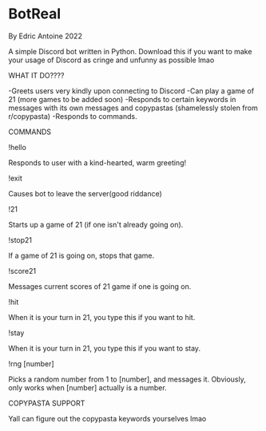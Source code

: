 # BotReal
By Edric Antoine
2022

A simple Discord bot written in Python. Download this if you want to make your usage of Discord as cringe and unfunny as possible lmao

WHAT IT DO????

-Greets users very kindly upon connecting to Discord
-Can play a game of 21 (more games to be added soon)
-Responds to certain keywords in messages with its own messages and copypastas (shamelessly stolen from r/copypasta)
-Responds to commands.

COMMANDS

!hello

Responds to user with a kind-hearted, warm greeting!

!exit

Causes bot to leave the server(good riddance)

!21

Starts up a game of 21 (if one isn't already going on).

!stop21

If a game of 21 is going on, stops that game.

!score21

Messages current scores of 21 game if one is going on.

!hit

When it is your turn in 21, you type this if you want to hit.

!stay

When it is your turn in 21, you type this if you want to stay.

!rng [number]

Picks a random number from 1 to [number], and messages it.
Obviously, only works when [number] actually is a number.


COPYPASTA SUPPORT

Yall can figure out the copypasta keywords yourselves lmao


